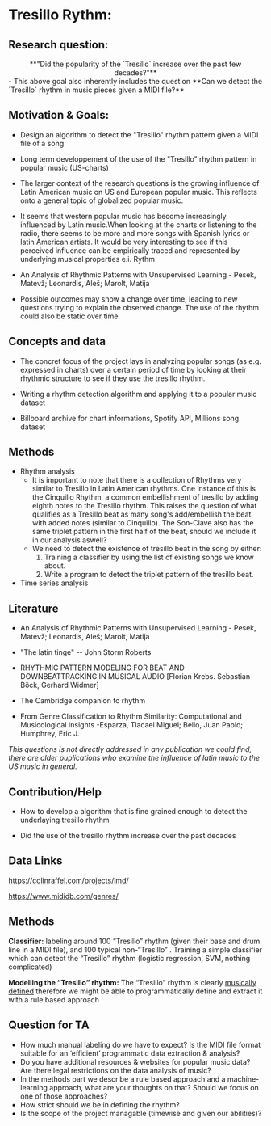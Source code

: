 # Tresillo Rythm: 

## Research question: 

<div align="center">
**"Did the popularity of the `Tresillo` increase over the past few decades?"**
</div>
- This above goal also inherently includes the question **Can we detect the `Tresillo` rhythm in music pieces given a MIDI file?**

## Motivation & Goals: 
-   Design an algorithm to detect the "Tresillo" rhythm pattern  given a MIDI file of a song

-   Long term developpement of the use of the "Tresillo" rhythm pattern in popular music (US-charts) 

-   The larger context of the research questions is the growing influence of Latin American music on US and European popular music. This reflects onto a general topic of globalized popular music.  
-   It seems that western popular music has become increasingly influenced by Latin music.When looking at the charts or listening to the radio, there seems to be more and more songs with Spanish lyrics or latin American artists. It would be very interesting to see if this perceived influence can be empirically traced and represented by underlying musical properties e.i. Rythm
-   An Analysis of Rhythmic Patterns with Unsupervised Learning - Pesek, Matevž; Leonardis, Aleš; Marolt, Matija

-   Possible outcomes may show a change over time, leading to new questions trying to explain the observed change. The use of the rhythm could also be static over time. 

## Concepts and data 

-   The concret focus of the project lays in analyzing popular songs (as e.g. expressed in charts) over a certain period of time by looking at their rhythmic structure to see if they use the tresillo rhythm. 

-   Writing a rhythm detection algorithm and applying it to a popular music dataset 

-   Billboard archive for chart informations, Spotify API, Millions song dataset 


## Methods 

-   Rhythm analysis 
    - It is important to note that there is a collection of Rhythms very similar to Tresillo in Latin American rhythms. One instance of this is the Cinquillo Rhythm, a common embellishment of tresillo by adding eighth notes to the Tresillo rhythm. This raises the question of what qualifies as a Tresillo beat as many song's add/embellish the beat with added notes (similar to Cinquillo). The Son-Clave also has the same triplet pattern in the first half of the beat, should we include it in our analysis aswell?
    - We need to detect the existence of tresillo beat in the song by either:
        1. Training a classifier by using the list of existing songs we know about.
        2. Write a program to detect the triplet pattern of the tresillo beat.
-   Time series analysis 

## Literature 
-   An Analysis of Rhythmic Patterns with Unsupervised Learning - Pesek, Matevž; Leonardis, Aleš; Marolt, Matija
-   "The latin tinge" -- John Storm Roberts 

-   RHYTHMIC PATTERN MODELING FOR BEAT AND DOWNBEATTRACKING IN MUSICAL AUDIO [Florian Krebs. Sebastian Böck, Gerhard Widmer] 

-   The Cambridge companion to rhythm 

-   From Genre Classification to Rhythm Similarity: Computational and Musicological Insights -Esparza, Tlacael Miguel; Bello, Juan Pablo; Humphrey, Eric J. 

*This questions is not directly addressed in any publication we could find, there are older puplications who examine the influence of latin music to the US music in general.*  

## Contribution/Help 

-   How to develop a algorithm that is fine grained enough to detect the underlaying tresillo rhythm 

-   Did the use of the tresillo rhythm increase over the past decades 

## Data Links

<https://colinraffel.com/projects/lmd/>

<https://www.mididb.com/genres/>
## Methods

**Classifier:** labeling around 100 “Tresillo” rhythm (given their base and drum line in a MIDI file), and 100 typical non-“Tresillo” . Training a simple classifier which can detect the “Tresillo” rhythm (logistic regression, SVM, nothing complicated)

**Modelling the “Tresillo” rhythm:** The “Tresillo” rhythm is clearly 
[musically defined](https://en.wikipedia.org/wiki/Tresillo_(rhythm)) therefore we might be able to programmatically define and extract it with a rule based approach



## Question for TA

-   How much manual labeling do we have to expect? Is the MIDI file format suitable for an ‘efficient’ programmatic data extraction & analysis?
-   Do you have additional resources & websites for popular music data? Are there legal restrictions on the data analysis of music?
-   In the methods part we describe a rule based approach and a machine-learning approach, what are your thoughts on that? Should we focus on one of those approaches?
-   How strict should we be in defining the rhythm?
-   Is the scope of the project managable (timewise and given our abilities)?
